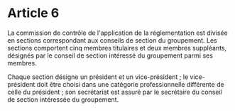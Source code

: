 # Article 6

La commission de contrôle de l'application de la réglementation est divisée en sections correspondant aux conseils de section du groupement. Les sections comportent cinq membres titulaires et deux membres suppléants, désignés par le conseil de section intéressé du groupement parmi ses membres.

Chaque section désigne un président et un vice-président ; le vice-président doit être choisi dans une catégorie professionnelle différente de celle du président ; son secrétariat est assuré par le secrétaire du conseil de section intéressée du groupement.
